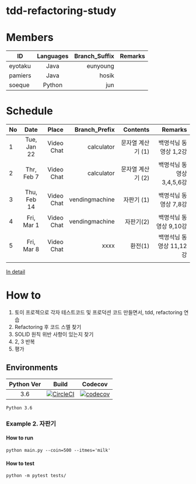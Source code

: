 # tdd-refactoring-study

# Members

| ID | Languages | Branch_Suffix | Remarks |
|----------|:------:|------:|------:|
| eyotaku | Java | eunyoung | |
| pamiers | Java | hosik | |
| soeque | Python |jun | |


# Schedule

| No | Date   |      Place      |Branch_Prefix |  Contents | Remarks |
|----------|:-------------:|------:|------:|------:|------:|
| 1 | Tue, Jan 22 | Video Chat | calculator | 문자열 계산기 (1) | 백명석님 동영상 1,2강 |
| 2 | Thr, Feb 7 |  Video Chat | calculator |문자열 계산기 (2) |백명석님 동영상 3,4,5,6강 |
| 3 | Thu, Feb 14 |  Video Chat | vendingmachine |자판기 (1) |백명석님 동영상 7,8강 |
| 4 | Fri, Mar 1 |  Video Chat | vendingmachine |자판기(2) |백명석님 동영상 9,10강 |
| 5 | Fri, Mar 8 |  Video Chat | xxxx |환전(1) |백명석님 동영상 11,12강 |
| | | | |

[In detail](https://github.com/orgs/tdd-master/projects/2)

# How to
1. 토이 프로젝으로 각자 테스트코드 및 프로덕션 코드 만들면서, tdd, refactoring 연습
2. Refactoring 후 코드 스멜 찾기
3. SOLID 원칙 위반 사항이 있는지 찾기
4. 2, 3 반복
5. 평가


## Environments

| Python Ver     | Build         | Codecov  |
| :-------------:|:-------------:|:--------:|
| 3.6 | [![CircleCI](https://circleci.com/gh/tdd-master/tdd-refactoring-study/tree/vendigmachine%2Fjun.svg?style=svg)](https://circleci.com/gh/tdd-master/tdd-refactoring-study/tree/calculator%2Fjun) | [![codecov](https://codecov.io/gh/tdd-master/tdd-refactoring-study/branch/calculator%2Fjun/graph/badge.svg)](https://codecov.io/gh/tdd-master/tdd-refactoring-study) |

```
Python 3.6
```

### Example 2. 자판기

#### How to run

```
python main.py --coin=500 --itmes='milk'
```

#### How to test

```
python -m pytest tests/
```
